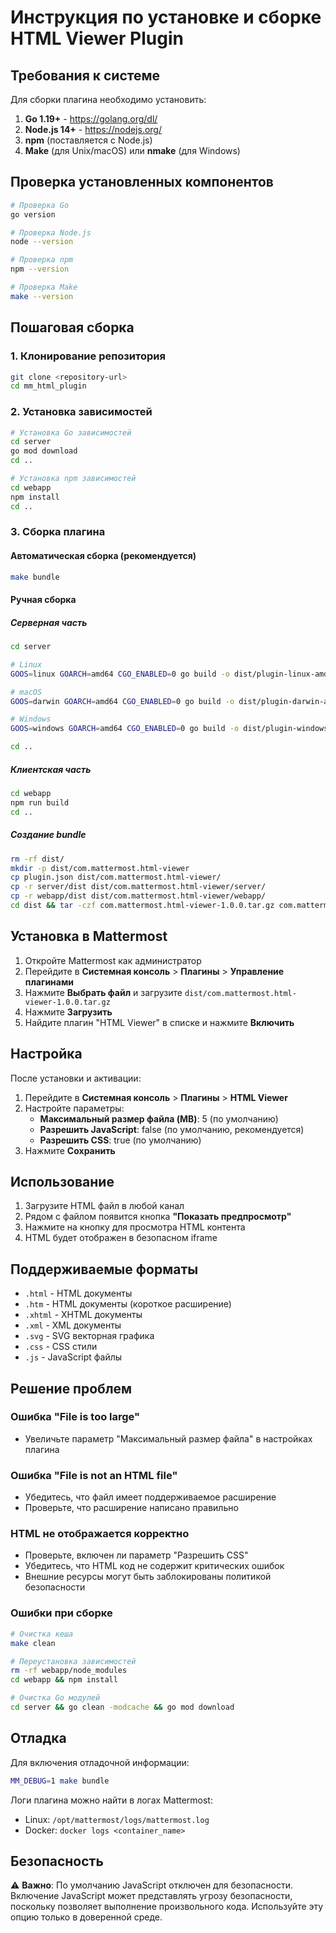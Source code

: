 # Инструкция по установке и сборке HTML Viewer Plugin

## Требования к системе

Для сборки плагина необходимо установить:

1. **Go 1.19+** - https://golang.org/dl/
2. **Node.js 14+** - https://nodejs.org/
3. **npm** (поставляется с Node.js)
4. **Make** (для Unix/macOS) или **nmake** (для Windows)

## Проверка установленных компонентов

```bash
# Проверка Go
go version

# Проверка Node.js  
node --version

# Проверка npm
npm --version

# Проверка Make
make --version
```

## Пошаговая сборка

### 1. Клонирование репозитория
```bash
git clone <repository-url>
cd mm_html_plugin
```

### 2. Установка зависимостей
```bash
# Установка Go зависимостей
cd server
go mod download
cd ..

# Установка npm зависимостей
cd webapp  
npm install
cd ..
```

### 3. Сборка плагина

#### Автоматическая сборка (рекомендуется)
```bash
make bundle
```

#### Ручная сборка

##### Серверная часть
```bash
cd server

# Linux
GOOS=linux GOARCH=amd64 CGO_ENABLED=0 go build -o dist/plugin-linux-amd64 ./...

# macOS  
GOOS=darwin GOARCH=amd64 CGO_ENABLED=0 go build -o dist/plugin-darwin-amd64 ./...

# Windows
GOOS=windows GOARCH=amd64 CGO_ENABLED=0 go build -o dist/plugin-windows-amd64.exe ./...

cd ..
```

##### Клиентская часть
```bash
cd webapp
npm run build
cd ..
```

##### Создание bundle
```bash
rm -rf dist/
mkdir -p dist/com.mattermost.html-viewer
cp plugin.json dist/com.mattermost.html-viewer/
cp -r server/dist dist/com.mattermost.html-viewer/server/
cp -r webapp/dist dist/com.mattermost.html-viewer/webapp/
cd dist && tar -czf com.mattermost.html-viewer-1.0.0.tar.gz com.mattermost.html-viewer
```

## Установка в Mattermost

1. Откройте Mattermost как администратор
2. Перейдите в **Системная консоль** > **Плагины** > **Управление плагинами**
3. Нажмите **Выбрать файл** и загрузите `dist/com.mattermost.html-viewer-1.0.0.tar.gz`
4. Нажмите **Загрузить**
5. Найдите плагин "HTML Viewer" в списке и нажмите **Включить**

## Настройка

После установки и активации:

1. Перейдите в **Системная консоль** > **Плагины** > **HTML Viewer**
2. Настройте параметры:
   - **Максимальный размер файла (MB)**: 5 (по умолчанию)
   - **Разрешить JavaScript**: false (по умолчанию, рекомендуется)  
   - **Разрешить CSS**: true (по умолчанию)
3. Нажмите **Сохранить**

## Использование

1. Загрузите HTML файл в любой канал
2. Рядом с файлом появится кнопка **"Показать предпросмотр"**
3. Нажмите на кнопку для просмотра HTML контента
4. HTML будет отображен в безопасном iframe

## Поддерживаемые форматы

- `.html` - HTML документы
- `.htm` - HTML документы (короткое расширение)
- `.xhtml` - XHTML документы  
- `.xml` - XML документы
- `.svg` - SVG векторная графика
- `.css` - CSS стили
- `.js` - JavaScript файлы

## Решение проблем

### Ошибка "File is too large"
- Увеличьте параметр "Максимальный размер файла" в настройках плагина

### Ошибка "File is not an HTML file"  
- Убедитесь, что файл имеет поддерживаемое расширение
- Проверьте, что расширение написано правильно

### HTML не отображается корректно
- Проверьте, включен ли параметр "Разрешить CSS"
- Убедитесь, что HTML код не содержит критических ошибок
- Внешние ресурсы могут быть заблокированы политикой безопасности

### Ошибки при сборке
```bash
# Очистка кеша
make clean

# Переустановка зависимостей
rm -rf webapp/node_modules
cd webapp && npm install

# Очистка Go модулей
cd server && go clean -modcache && go mod download
```

## Отладка

Для включения отладочной информации:

```bash
MM_DEBUG=1 make bundle
```

Логи плагина можно найти в логах Mattermost:
- Linux: `/opt/mattermost/logs/mattermost.log`
- Docker: `docker logs <container_name>`

## Безопасность

⚠️ **Важно**: По умолчанию JavaScript отключен для безопасности. Включение JavaScript может представлять угрозу безопасности, поскольку позволяет выполнение произвольного кода. Используйте эту опцию только в доверенной среде. 